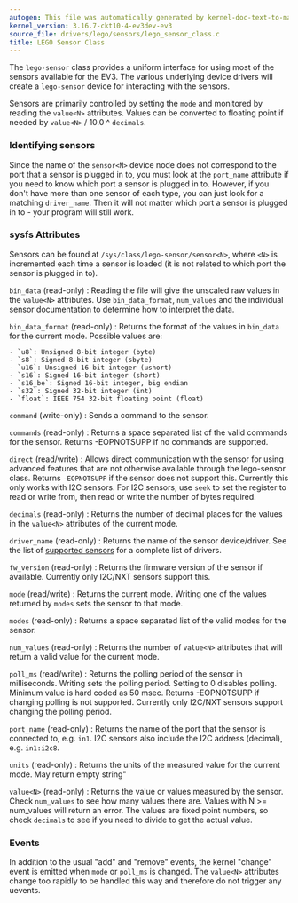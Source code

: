 ```yaml
---
autogen: This file was automatically generated by kernel-doc-text-to-markdown.py
kernel_version: 3.16.7-ckt10-4-ev3dev-ev3
source_file: drivers/lego/sensors/lego_sensor_class.c
title: LEGO Sensor Class
---
```


The `lego-sensor` class provides a uniform interface for using most of the
sensors available for the EV3. The various underlying device drivers will
create a `lego-sensor` device for interacting with the sensors.

Sensors are primarily controlled by setting the `mode` and monitored by
reading the `value<N>` attributes. Values can be converted to floating point
if needed by `value<N>` / 10.0 ^ `decimals`.

### Identifying sensors

Since the name of the `sensor<N>` device node does not correspond to the port
that a sensor is plugged in to, you must look at the `port_name` attribute if
you need to know which port a sensor is plugged in to. However, if you don't
have more than one sensor of each type, you can just look for a matching
`driver_name`. Then it will not matter which port a sensor is plugged in to - your
program will still work.

### sysfs Attributes

Sensors can be found at `/sys/class/lego-sensor/sensor<N>`, where `<N>` is
incremented each time a sensor is loaded (it is not related to which port
the sensor is plugged in to).

`bin_data` (read-only)
: Reading the file will give the unscaled raw values in the `value<N>`
attributes. Use `bin_data_format`, `num_values` and the individual sensor
documentation to determine how to interpret the data.

`bin_data_format` (read-only)
: Returns the format of the values in `bin_data` for the current mode.
Possible values are:

    - `u8`: Unsigned 8-bit integer (byte)
    - `s8`: Signed 8-bit integer (sbyte)
    - `u16`: Unsigned 16-bit integer (ushort)
    - `s16`: Signed 16-bit integer (short)
    - `s16_be`: Signed 16-bit integer, big endian
    - `s32`: Signed 32-bit integer (int)
    - `float`: IEEE 754 32-bit floating point (float)

`command` (write-only)
: Sends a command to the sensor.

`commands` (read-only)
: Returns a space separated list of the valid commands for the sensor.
Returns -EOPNOTSUPP if no commands are supported.

`direct` (read/write)
: Allows direct communication with the sensor for using advanced features
that are not otherwise available through the lego-sensor class. Returns
`-EOPNOTSUPP` if the sensor does not support this. Currently this only
works with I2C sensors. For I2C sensors, use `seek` to set the register
to read or write from, then read or write the number of bytes required.

`decimals` (read-only)
: Returns the number of decimal places for the values in the `value<N>`
attributes of the current mode.

`driver_name` (read-only)
: Returns the name of the sensor device/driver. See the list of [supported
sensors] for a complete list of drivers.

`fw_version` (read-only)
: Returns the firmware version of the sensor if available. Currently only
I2C/NXT sensors support this.

`mode` (read/write)
: Returns the current mode. Writing one of the values returned by `modes`
sets the sensor to that mode.

`modes` (read-only)
: Returns a space separated list of the valid modes for the sensor.

`num_values` (read-only)
: Returns the number of `value<N>` attributes that will return a valid value
for the current mode.

`poll_ms` (read/write)
: Returns the polling period of the sensor in milliseconds. Writing sets the
polling period. Setting to 0 disables polling. Minimum value is hard
coded as 50 msec. Returns -EOPNOTSUPP if changing polling is not supported.
Currently only I2C/NXT sensors support changing the polling period.

`port_name` (read-only)
: Returns the name of the port that the sensor is connected to, e.g. `in1`.
I2C sensors also include the I2C address (decimal), e.g. `in1:i2c8`.

`units` (read-only)
: Returns the units of the measured value for the current mode. May return
empty string"

`value<N>` (read-only)
: Returns the value or values measured by the sensor. Check `num_values` to
see how many values there are. Values with N >= num_values will return an
error. The values are fixed point numbers, so check `decimals` to see if
you need to divide to get the actual value.

### Events

In addition to the usual "add" and "remove" events, the kernel "change"
event is emitted when `mode` or `poll_ms` is changed. The `value<N>`
attributes change too rapidly to be handled this way and therefore do not
trigger any uevents.

[nxt-i2c-sensor]: ../nxt-i2c-sensor
[supported sensors]: /docs/sensors#supported-sensors

